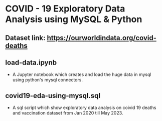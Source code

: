 # COVID - 19 Exploratory Data Analysis using MySQL & Python

## Dataset link: https://ourworldindata.org/covid-deaths

## load-data.ipynb
  * A Jupyter notebook which creates and load the huge data in mysql using python's mysql connectors.
 
## covid19-eda-using-mysql.sql
  * A sql script which show exploratory data analysis on coivid 19 deaths and vaccination dataset from Jan 2020 till May 2023.

